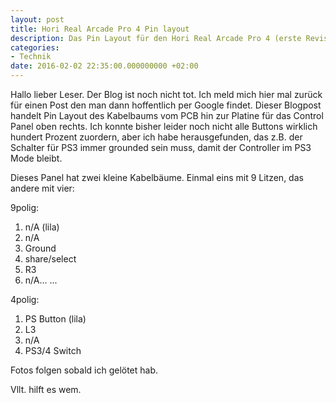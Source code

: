 ```yaml
---
layout: post
title: Hori Real Arcade Pro 4 Pin layout
description: Das Pin Layout für den Hori Real Arcade Pro 4 (erste Revision in rot)
categories:
- Technik
date: 2016-02-02 22:35:00.000000000 +02:00
---
```

Hallo lieber Leser. Der Blog ist noch nicht tot. Ich meld mich hier mal zurück für einen Post den man dann hoffentlich per Google findet.
Dieser Blogpost handelt Pin Layout  des Kabelbaums vom PCB hin zur Platine für das Control Panel oben rechts.
Ich konnte bisher leider noch nicht alle Buttons wirklich hundert Prozent zuordern, aber ich habe herausgefunden, das z.B. der Schalter für PS3 immer grounded sein muss, damit der Controller im PS3 Mode bleibt. 

Dieses Panel hat zwei kleine Kabelbäume. Einmal eins mit 9 Litzen, das andere mit vier:

9polig:

1.  n/A (lila)
2.  n/A
3.  Ground
4.  share/select
5.  R3
6.  n/A...
...

4polig:

1.  PS Button (lila)
2.  L3
3.  n/A
4.  PS3/4 Switch

Fotos folgen sobald ich gelötet hab.

Vllt. hilft es wem.


